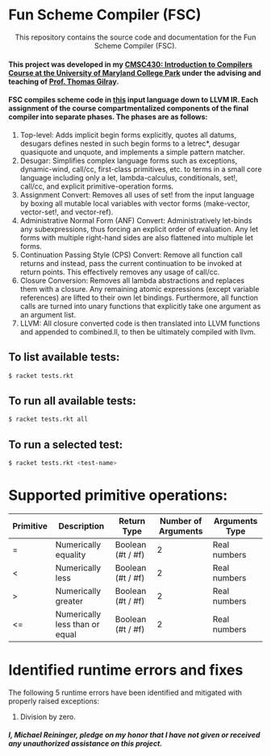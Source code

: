 # Fun Scheme Compiler (FSC)

<p align="center">
This repository contains the source code and documentation for the Fun Scheme Compiler (FSC).
</p>

#### This project was developed in my [CMSC430: Introduction to Compilers Course at the University of Maryland College Park](https://www.cs.umd.edu/class/fall2017/cmsc430/)  under the advising and teaching of [Prof. Thomas Gilray](https://thomas.gilray.org/).

#### FSC compiles scheme code in [this](https://www.cs.umd.edu/class/fall2017/cmsc430/assignment5.html) input language down to LLVM IR. Each assignment of the course compartmentalized components of the final compiler into separate phases. The phases are as follows:

1. Top-level: Adds implicit begin forms explicitly, quotes all datums, desugars defines nested in such begin forms to a letrec*, desugar quasiquote and unquote, and implements a simple pattern matcher.
2. Desugar: Simplifies complex language forms such as exceptions, dynamic-wind, call/cc, first-class primitives, etc. to terms in a small core language including only a let, lambda-calculus, conditionals, set!, call/cc, and explicit primitive-operation forms.
3. Assignment Convert: Removes all uses of set! from the input language by boxing all mutable local variables with vector forms (make-vector, vector-set!, and vector-ref).
4. Administrative Normal Form (ANF) Convert: Administratively let-binds any subexpressions, thus forcing an explicit order of evaluation. Any let forms with multiple right-hand sides are also flattened into multiple let forms.
5. Continuation Passing Style (CPS) Convert: Remove all function call returns and instead, pass the current continuation to be invoked at return points. This effectively removes any usage of call/cc.
6. Closure Conversion: Removes all lambda abstractions and replaces them with a closure. Any remaining atomic expressions (except variable references) are lifted to their own let bindings. Furthermore, all function calls are turned into unary functions that explicitly take one argument as an argument list.
7. LLVM: All closure converted code is then translated into LLVM functions and appended to combined.ll, to then be ultimately compiled with llvm.

## To list available tests:
```sh
$ racket tests.rkt
```
## To run all available tests:
```sh
$ racket tests.rkt all
```
## To run a selected test:
```sh
$ racket tests.rkt <test-name>
```
# Supported primitive operations:
| Primitive | Description | Return Type | Number of Arguments | Arguments Type |
| --------- | ----------- | ----------- | ------------------- | -------------- |
| = | Numerically equality | Boolean (#t / #f) | 2 | Real numbers |
| < | Numerically less | Boolean (#t / #f) | 2 | Real numbers |
| > | Numerically greater | Boolean (#t / #f) | 2 | Real numbers |
| <= | Numerically less than or equal | Boolean (#t / #f) | 2 | Real numbers |


# Identified runtime errors and fixes
The following 5 runtime errors have been identified and mitigated with properly raised exceptions:

1. Division by zero. 



##### I, Michael Reininger, pledge on my honor that I have not given or received any unauthorized assistance on this project.
